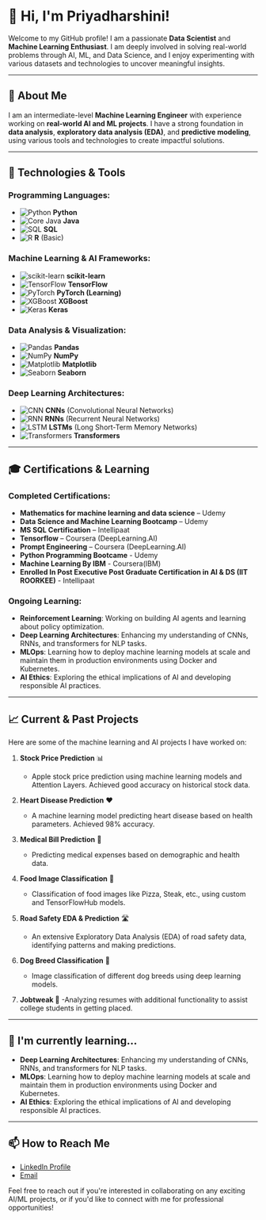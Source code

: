 # 👋 Hi, I'm Priyadharshini!

Welcome to my GitHub profile! I am a passionate **Data Scientist** and **Machine Learning Enthusiast**. I am deeply involved in solving real-world problems through AI, ML, and Data Science, and I enjoy experimenting with various datasets and technologies to uncover meaningful insights.

---

## 🚀 About Me

I am an intermediate-level **Machine Learning Engineer** with experience working on **real-world AI and ML projects**. I have a strong foundation in **data analysis**, **exploratory data analysis (EDA)**, and **predictive modeling**, using various tools and technologies to create impactful solutions.

---

## 🔧 Technologies & Tools

### **Programming Languages:**
- ![Python](https://img.shields.io/badge/Python-3776AB?style=flat&logo=python&logoColor=white) **Python**
- ![Core Java](https://img.shields.io/badge/Java-007396?style=flat&logo=java&logoColor=white) **Java**
- ![SQL](https://img.shields.io/badge/SQL-003B57?style=flat&logo=sql&logoColor=white) **SQL**
- ![R](https://img.shields.io/badge/R-276DC3?style=flat&logo=r&logoColor=white) **R** (Basic)

### **Machine Learning & AI Frameworks:**
- ![scikit-learn](https://img.shields.io/badge/scikit--learn-F7931E?style=flat&logo=scikit-learn&logoColor=white) **scikit-learn**
- ![TensorFlow](https://img.shields.io/badge/TensorFlow-FF6F00?style=flat&logo=tensorflow&logoColor=white) **TensorFlow**
- ![PyTorch](https://img.shields.io/badge/PyTorch-EE4C2C?style=flat&logo=pytorch&logoColor=white) **PyTorch (Learning)**
- ![XGBoost](https://img.shields.io/badge/XGBoost-3B3F3F?style=flat&logo=xgboost&logoColor=white) **XGBoost**
- ![Keras](https://img.shields.io/badge/Keras-D00000?style=flat&logo=keras&logoColor=white) **Keras**

### **Data Analysis & Visualization:**
- ![Pandas](https://img.shields.io/badge/Pandas-150458?style=flat&logo=pandas&logoColor=white) **Pandas**
- ![NumPy](https://img.shields.io/badge/NumPy-013243?style=flat&logo=numpy&logoColor=white) **NumPy**
- ![Matplotlib](https://img.shields.io/badge/Matplotlib-3E6D8E?style=flat&logo=matplotlib&logoColor=white) **Matplotlib**
- ![Seaborn](https://img.shields.io/badge/Seaborn-9A7F94?style=flat&logo=seaborn&logoColor=white) **Seaborn**

### **Deep Learning Architectures:**
- ![CNN](https://img.shields.io/badge/CNN-FF0000?style=flat&logo=deeplearning&logoColor=white) **CNNs** (Convolutional Neural Networks)
- ![RNN](https://img.shields.io/badge/RNN-FF0C00?style=flat&logo=deeplearning&logoColor=white) **RNNs** (Recurrent Neural Networks)
- ![LSTM](https://img.shields.io/badge/LSTM-FF6A00?style=flat&logo=deeplearning&logoColor=white) **LSTMs** (Long Short-Term Memory Networks)
- ![Transformers](https://img.shields.io/badge/Transformers-DB6C00?style=flat&logo=deeplearning&logoColor=white) **Transformers**

---

## 🎓 Certifications & Learning

### **Completed Certifications:**
- **Mathematics for machine learning and data science** – Udemy
- **Data Science and Machine Learning Bootcamp** – Udemy
- **MS SQL Certification** – Intellipaat
- **Tensorflow** – Coursera (DeepLearning.AI)
- **Prompt Engineering** – Coursera (DeepLearning.AI)
- **Python Programming Bootcame** - Udemy
- **Machine Learning By IBM** - Coursera(IBM)
- **Enrolled In Post Executive Post Graduate Certification in AI & DS (IIT ROORKEE)** - Intellipaat

### **Ongoing Learning:**
- **Reinforcement Learning**: Working on building AI agents and learning about policy optimization.
- **Deep Learning Architectures**: Enhancing my understanding of CNNs, RNNs, and transformers for NLP tasks.
- **MLOps**: Learning how to deploy machine learning models at scale and maintain them in production environments using Docker and Kubernetes.
- **AI Ethics**: Exploring the ethical implications of AI and developing responsible AI practices.

---

## 📈 Current & Past Projects

Here are some of the machine learning and AI projects I have worked on:

1. **Stock Price Prediction** 📊  
   - Apple stock price prediction using machine learning models and Attention Layers. Achieved good accuracy on historical stock data.  

2. **Heart Disease Prediction** ❤️  
   - A machine learning model predicting heart disease based on health parameters. Achieved 98% accuracy.  

3. **Medical Bill Prediction** 💸  
   - Predicting medical expenses based on demographic and health data.  

4. **Food Image Classification** 🍕  
   - Classification of food images like Pizza, Steak, etc., using custom and TensorFlowHub models.  

5. **Road Safety EDA & Prediction** 🛣️  
   - An extensive Exploratory Data Analysis (EDA) of road safety data, identifying patterns and making predictions.  

6. **Dog Breed Classification** 🐶  
   - Image classification of different dog breeds using deep learning models.
    
7. **Jobtweak 📄**
   -Analyzing resumes with additional functionality to assist college students in getting placed.

---

## 🌱 I'm currently learning...

- **Deep Learning Architectures**: Enhancing my understanding of CNNs, RNNs, and transformers for NLP tasks.
- **MLOps**: Learning how to deploy machine learning models at scale and maintain them in production environments using Docker and Kubernetes.
- **AI Ethics**: Exploring the ethical implications of AI and developing responsible AI practices.

---

## 📫 How to Reach Me

- [LinkedIn Profile]([https://www.linkedin.com/in/priyadharshini](https://www.linkedin.com/in/priyadharshinijayakumar/))
- [Email](priycs105@rmkcet.ac.in)

Feel free to reach out if you're interested in collaborating on any exciting AI/ML projects, or if you'd like to connect with me for professional opportunities!
